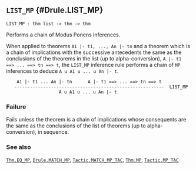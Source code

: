 ## `LIST_MP` {#Drule.LIST_MP}


```
LIST_MP : thm list -> thm -> thm
```



Performs a chain of Modus Ponens inferences.


When applied to theorems `A1 |- t1, ..., An |- tn` and a theorem which is a
chain of implications with the successive antecedents the same as the
conclusions of the theorems in the list (up to alpha-conversion),
`A |- t1 ==> ... ==> tn ==> t`, the `LIST_MP` inference rule performs a chain
of `MP` inferences to deduce `A u A1 u ... u An |- t`.
    
        A1 |- t1 ... An |- tn      A |- t1 ==> ... ==> tn ==> t
       ---------------------------------------------------------  LIST_MP
                        A u A1 u ... u An |- t
    



### Failure

Fails unless the theorem is a chain of implications whose consequents are the
same as the conclusions of the list of theorems (up to alpha-conversion), in
sequence.

### See also

[`Thm.EQ_MP`](#Thm.EQ_MP), [`Drule.MATCH_MP`](#Drule.MATCH_MP), [`Tactic.MATCH_MP_TAC`](#Tactic.MATCH_MP_TAC), [`Thm.MP`](#Thm.MP), [`Tactic.MP_TAC`](#Tactic.MP_TAC)

